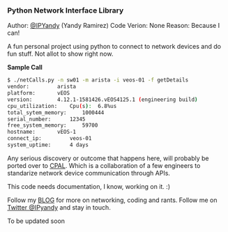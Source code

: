 ### Python Network Interface Library

Author:             [@IPYandy](https://twitter.com/IPyandy) (Yandy Ramirez)
Code Verion:    None
Reason:             Because I can!

A fun personal project using python to connect to network devices and do fun stuff. Not allot to show right now.


**Sample Call**
```bash
$ ./netCalls.py -n sw01 -m arista -i veos-01 -f getDetails
vendor:         arista
platform:       vEOS
version:        4.12.1-1581426.vEOS4125.1 (engineering build)
cpu_utilization:    Cpu(s):  6.8%us
total_sytem_memory:     1000444
serial_number:      12345
free_system_memory:     59700
hostname:       vEOS-1
connect_ip:         veos-01
system_uptime:      4 days
```

Any serious discovery or outcome that happens here, will probably be ported over to [CPAL](https://github.com/jedelman8/cpal). Which is a collaboration of a few engineers to standarize network device communication through APIs.

This code needs documentation, I know, working on it. :)

Follow my [BLOG](http://ipyandy.net) for more on networking, coding and rants.
Follow me on [Twitter @IPyandy](http://twitter.com/IPyandy) and stay in touch.

To be updated soon